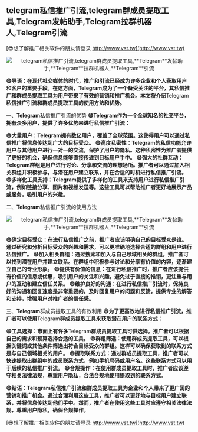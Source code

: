 ## **telegram私信推广引流,telegram群成员提取工具,**Telegram**发帖助手,**Telegram**拉群机器人,**Telegram**引流**

[😍想了解推广相关软件的朋友请登录 http://www.vst.tw](http://www.vst.tw)

 <center><img src="https://vst.tw/MP4/tuiguang/png/3.png" alt="telegram私信推广引流,telegram群成员提取工具,**Telegram**发帖助手,**Telegram**拉群机器人,**Telegram**引流"></center>

**😄导语：在现代社交媒体的时代，推广和引流已经成为许多企业和个人获取用户和客户的重要手段。在这方面，**Telegram**成为了一个备受关注的平台，其私信推广和群成员提取工具为用户带来了有效的营销和推广机会。本文将介绍**Telegram**私信推广引流和群成员提取工具的使用方法和优势。**

一、**Telegram**私信推广引流的优势
**😄**Telegram**作为一个全球知名的社交平台，拥有众多用户，提供了许多优势来进行私信推广引流：**

**😄大量用户：**Telegram**拥有数亿用户，覆盖了全球范围。这使得用户可以通过私信推广将信息传达到广大的目标受众。**
**😄高度私密性：**Telegram**的私信功能允许用户与其他用户进行一对一的交流，保护了用户的隐私。这种私密性为推广者提供了更好的机会，确保信息能够直接传递到目标用户手中。**
**😄强大的社群互动：**Telegram**群组是用户进行讨论、分享和交流的理想场所。推广者可以通过加入相关群组并积极参与，与潜在用户建立联系，并在合适的时机进行私信推广引流。**
**😄多样化工具支持：**Telegram**提供了多样化的工具来支持用户进行私信推广引流，例如链接分享、图片和视频发送等。这些工具可以帮助推广者更好地展示产品或服务，吸引用户的兴趣。**

二、**Telegram**私信推广引流的使用方法

 <center><img src="https://vst.tw/MP4/tuiguang/png/1.png" alt="telegram私信推广引流,telegram群成员提取工具,**Telegram**发帖助手,**Telegram**拉群机器人,**Telegram**引流"></center>

**😄确定目标受众：在进行私信推广之前，推广者应该明确自己的目标受众是谁。通过研究和分析目标受众的兴趣和需求，可以更准确地选择合适的群组和用户进行私信推广。**
**😄加入相关群组：通过搜索和加入与自己领域相关的群组，推广者可以找到潜在用户并建立联系。在群组中积极参与讨论和分享有价值的内容，逐渐建立自己的专业形象。**
**😄提供有价值的信息：在进行私信推广时，推广者应该提供有价值的信息或优惠，吸引用户的关注和兴趣。避免过于直接的推销，更注重与用户的互动和建立信任关系。**
**😄维护良好的沟通：在进行私信推广引流时，保持良好的沟通和回复速度是非常重要的。及时回复用户的问题和反馈，提供专业的解答和支持，增强用户对推广者的信任感。**

三、**Telegram**群成员提取工具的有效利用
**😄为了更高效地进行私信推广引流，推广者可以使用**Telegram**群成员提取工具来获取潜在用户的联系方式：**

**😄工具选择：市面上有许多**Telegram**群成员提取工具可供选择。推广者可以根据自己的需求和预算选择合适的工具。**
**😄群组筛选：使用群成员提取工具，可以根据关键词或其他条件筛选出符合目标受众的群组。这样可以确保获取到的联系方式是与自己领域相关的用户。**
**😄提取联系方式：通过群成员提取工具，推广者可以快速提取出群组中的成员联系方式，例如手机号码或用户名。这些联系方式可以用于后续的私信推广引流。**
**😄合规操作：在使用群成员提取工具时，推广者应该遵守相关法律法规，尊重用户隐私，合法合规地使用提取到的联系方式。**

**😄结语：**Telegram**私信推广引流和群成员提取工具为企业和个人带来了更广阔的营销和推广机会。通过合理利用这些工具，推广者可以更好地与目标用户建立联系，并将信息传达到他们手中。然而，推广者在使用这些工具时应遵守相关法律法规，尊重用户隐私，确保合规操作。**

[😍想了解推广相关软件的朋友请登录 http://www.vst.tw](http://www.vst.tw)



